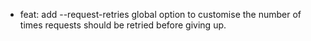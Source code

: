 - feat: add --request-retries global option to customise the number of times requests should be retried before giving up. 
